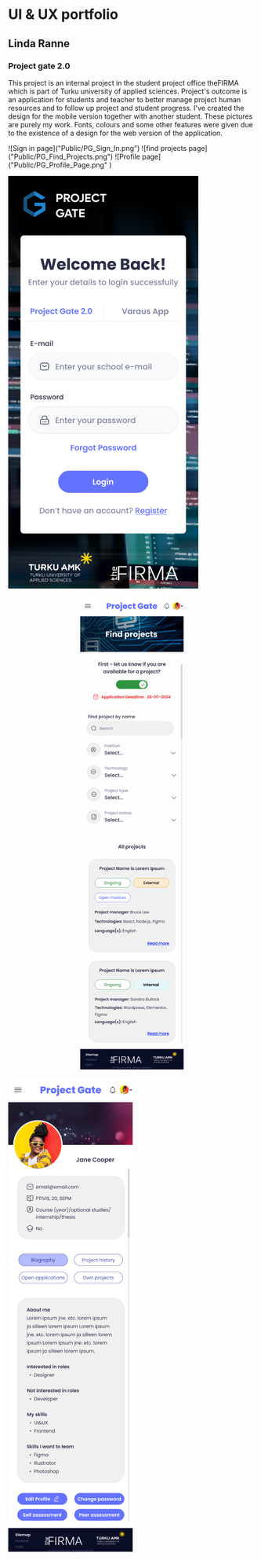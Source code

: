 # UI & UX portfolio
## Linda Ranne


### Project gate 2.0
This project is an internal project in the student project office theFIRMA which is part of Turku university of applied sciences. 
Project's outcome is an application for students and teacher to better manage project human resources and to follow up project and student progress. 
I've created the design for the mobile version together with another student. These pictures are purely my work. 
Fonts, colours and some other features were given due to the existence of a design for the web version of the application. 

<div class= "image-gallery">
![Sign in page]("Public/PG_Sign_In.png")
![find projects page]("Public/PG_Find_Projects.png")
![Profile page]("Public/PG_Profile_Page.png" )

<p style= "align: right"><img src= "Public/PG_Sign_In.png" alt="Sign in page" width="388" heigth="840"></p>
<p style= "text-align: center"><img src= "Public/PG_Find_Projects.png" alt= "Find projects page" width="211" heigth="962"></p>
<p style= "text-align: left"><img src= "Public/PG_Profile_Page.png" alt= "Profile page" width="254" heigth="965"></p>




